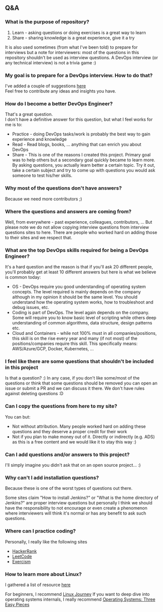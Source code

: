 ## Q&A

### What is the purpose of repository?

1. Learn - asking questions or doing exercises is a great way to learn
2. Share - sharing knowledge is a great experience, give it a try

It is also used sometimes (from what I've been told) to prepare for interviews but a note for interviewers: most of the questions in this repository shouldn't be used as interview questions. A DevOps interview (or any technical interview) is not a trivia game :)

### My goal is to prepare for a DevOps interview. How to do that?

I've added a couple of suggestions [here](prepare_for_interview.md)<br>
Feel free to contribute any ideas and insights you have.

### How do I become a better DevOps Engineer?

That's a great question.<br>
I don't have a definitive answer for this question, but what I feel works for me is to:

  * Practice - doing DevOps tasks/work is probably the best way to gain experience and knowledge
  * Read - Read blogs, books, ... anything that can enrich you about DevOps
  * Share - This is one of the reasons I created this project. Primary goal was to help others but a secondary goal quickly became to learn more. By asking questions, you actually learn better a certain topic. Try it out, take a certain subject and try to come up with questions you would ask someone to test his/her skills.

### Why most of the questions don't have answers?

Because we need more contributors ;)

### Where the questions and answers are coming from?

Well, from everywhere - past experience, colleagues, contributors, ... But please note we do not allow copying interview questions from interview questions sites to here. There are people who worked hard on adding those to their sites and we respect that.

### What are the top DevOps skills required for being a DevOps Engineer?

It's a hard question and the reason is that if you'll ask 20 different people, you'll probably get at least 10 different answers but here is what we believe is common today:

* OS - DevOps require you good understanding of operating system concepts. The level required is mainly depends on the company although in my opinion it should be the same level. You should understand how the operating system works, how to troubleshoot and debug issues, etc.
* Coding is part of DevOps. The level again depends on the company. Some will require you to know basic level of scripting while others deep understanding of common algorithms, data structure, design patterns etc.
* Cloud and Containers - while not 100% must in all companies/positions, this skill is on the rise every year and many (if not most) of the positions/companies require this skill. This specifically means: AWS/Azure/GCP, Docker, Kubernetes, ...

### I feel like there are some questions that shouldn't be included in this project

Is that a question? :)
In any case, if you don't like some/most of the questions or think that some questions should be removed you can open an issue or submit a PR and we can discuss it there. We don't have rules against deleting questions :D

### Can I copy the questions from here to my site?

You can but:

* Not without attribution. Many people worked hard on adding these questions and they deserve a proper credit for their work
* Not if you plan to make money out of it. Directly or indirectly (e.g. ADS) as this is a free content and we would like it to stay this way :)

### Can I add questions and/or answers to this project?

I'll simply imagine you didn't ask that on an open source project... :)

### Why can't I add installation questions?

Because these is one of the worst types of questions out there.

Some sites claim "How to install Jenkins?" or "What is the home directory of Jenkins?" are proper interview questions but personally I think we should have the responsibility to not encourage or even create a phenomenon where interviewers will think it's normal or has any benefit to ask such questions.

### Where can I practice coding?

Personally, I really like the following sites

* [HackerRank](https://www.hackerrank.com)
* [LeetCode](https://leetcode.com)
* [Exercism](https://exercism.io)

### How to learn more about Linux?

I gathered a list of resource [here](http://devopsbit.com/resources/linux)

For beginners, I recommend [Linux Journey](https://linuxjourney.com)
If you want to deep dive into operating systems internals, I really recommend [Operating Systems: Three Easy Pieces](http://pages.cs.wisc.edu/~remzi/OSTEP)
